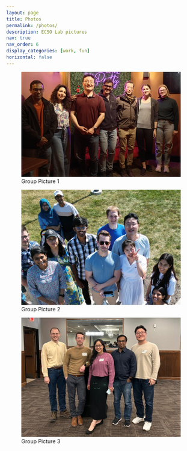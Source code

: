```yaml
---
layout: page
title: Photos
permalink: /photos/
description: ECSO Lab pictures
nav: true
nav_order: 6
display_categories: [work, fun]
horizontal: false
---
```


<div class="container">
  <div class="row">
    <div class="col-4">
      <figure>
        <img src="/assets/img/grouppic3_2.jpg" class="img-fluid" alt="Image 1">
        <figcaption class="text-center">Group Picture 1</figcaption>
      </figure>
    </div>
    <div class="col-4">
      <figure>
        <img src="/assets/img/grouppic2_2.jpg" class="img-fluid" alt="Image 2">
        <figcaption class="text-center">Group Picture 2</figcaption>
      </figure>
    </div>
    <div class="col-4">
      <figure>
        <img src="/assets/img/grouppic1_2.jpg" class="img-fluid" alt="Image 3">
        <figcaption class="text-center">Group Picture 3</figcaption>
      </figure>
    </div>
  </div>
</div>
